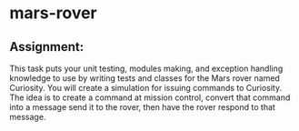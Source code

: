 # mars-rover
## Assignment: 
This task puts your unit testing, modules making, and exception handling knowledge to use by writing tests and classes for the Mars rover named Curiosity.
You will create a simulation for issuing commands to Curiosity. The idea is to create a command at mission control, convert that command into a message send it to the rover, then have the rover respond to that message.
